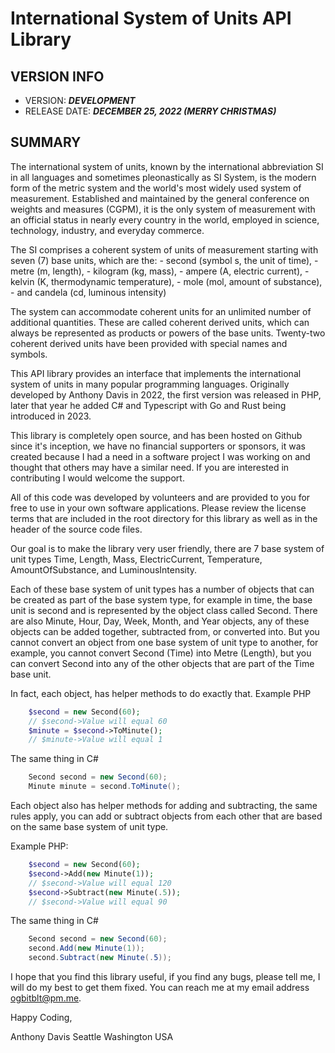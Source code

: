# International System of Units API Library
## VERSION INFO
 - VERSION: ***DEVELOPMENT***
 - RELEASE DATE: ***DECEMBER 25, 2022 (MERRY CHRISTMAS)***
## SUMMARY
The international system of units, known by the international abbreviation
SI in all languages and sometimes pleonastically as SI System, is the 
modern form of the metric system and the world's most widely used system 
of measurement. Established and maintained by the general conference on 
weights and measures (CGPM), it is the only system of measurement with an 
official status in nearly every country in the world, employed in science, 
technology, industry, and everyday commerce.

The SI comprises a coherent system of units of measurement starting with 
seven (7) base units, which are the:
	- second (symbol s, the unit of time), 
	- metre (m, length), 
	- kilogram (kg, mass), 
	- ampere (A, electric current), 
	- kelvin (K, thermodynamic temperature), 
	- mole (mol, amount of substance), 
	- and candela (cd, luminous intensity)

The system can accommodate coherent units for an unlimited number of 
additional quantities. These are called coherent derived units, which can 
always be represented as products or powers of the base units. Twenty-two 
coherent derived units have been provided with special names and symbols.

This API library provides an interface that implements the international 
system of units in many popular programming languages. Originally 
developed by Anthony Davis in 2022, the first version was released in PHP,
later that year he added C# and Typescript with Go and Rust being 
introduced in 2023.

This library is completely open source, and has been hosted on Github 
since it's inception, we have no financial supporters or sponsors, it was
created because I had a need in a software project I was working on and
thought that others may have a similar need. If you are interested in 
contributing I would welcome the support. 

All of this code was developed by volunteers and are provided to you for 
free to use in your own software applications. Please review the license 
terms that are included in the root directory for this library as well as
in the header of the source code files. 

Our goal is to make the library very user friendly, there are 7 base 
system of unit types Time, Length, Mass, ElectricCurrent, Temperature, 
AmountOfSubstance, and LuminousIntensity.

Each of these base system of unit types has a number of objects that can 
be created as part of the base system type, for example in time, the base 
unit is second and is represented by the object class called Second. There
are also Minute, Hour, Day, Week, Month, and Year objects, any of these 
objects can be added together, subtracted from, or converted into. But you
cannot convert an object from one base system of unit type to another, for
example, you cannot convert Second (Time) into Metre (Length), but you can
convert Second into any of the other objects that are part of the Time base
unit.

In fact, each object, has helper methods to do exactly that.
Example PHP
```PHP
	$second = new Second(60);
	// $second->Value will equal 60
	$minute = $second->ToMinute();
	// $minute->Value will equal 1 
```
The same thing in C#
```C#
	Second second = new Second(60);
	Minute minute = second.ToMinute();
```
Each object also has helper methods for adding and subtracting, the same 
rules apply, you can add or subtract objects from each other that are based
on the same base system of unit type.

Example PHP:
```PHP
	$second = new Second(60);
	$second->Add(new Minute(1));
	// $second->Value will equal 120
	$second->Subtract(new Minute(.5));
	// $second->Value will equal 90
```
The same thing in C#
```C#
	Second second = new Second(60);
	second.Add(new Minute(1));
	second.Subtract(new Minute(.5));
```
I hope that you find this library useful, if you find any bugs, please tell
me, I will do my best to get them fixed. You can reach me at my email 
address ogbitblt@pm.me. 

Happy Coding,

Anthony Davis
Seattle Washington 
USA

 
